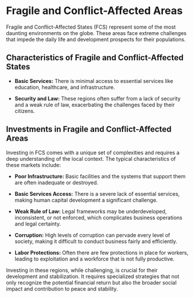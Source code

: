 # Fragile and Conflict-Affected Areas

Fragile and Conflict-Affected States (FCS) represent some of the most daunting environments on the globe. These areas face extreme challenges that impede the daily life and development prospects for their populations.

## Characteristics of Fragile and Conflict-Affected States

- **Basic Services:** There is minimal access to essential services like education, healthcare, and infrastructure.

- **Security and Law:** These regions often suffer from a lack of security and a weak rule of law, exacerbating the challenges faced by their citizens.

## Investments in Fragile and Conflict-Affected Areas

Investing in FCS comes with a unique set of complexities and requires a deep understanding of the local context. The typical characteristics of these markets include:

- **Poor Infrastructure:** Basic facilities and the systems that support them are often inadequate or destroyed.

- **Basic Services Access:** There is a severe lack of essential services, making human capital development a significant challenge.

- **Weak Rule of Law:** Legal frameworks may be underdeveloped, inconsistent, or not enforced, which complicates business operations and legal certainty.

- **Corruption:** High levels of corruption can pervade every level of society, making it difficult to conduct business fairly and efficiently.

- **Labor Protections:** Often there are few protections in place for workers, leading to exploitation and a workforce that is not fully productive.

Investing in these regions, while challenging, is crucial for their development and stabilization. It requires specialized strategies that not only recognize the potential financial return but also the broader social impact and contribution to peace and stability.
